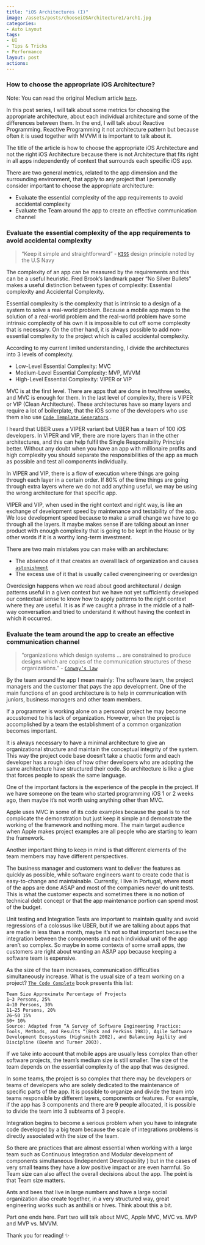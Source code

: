 ```yaml
---
title: "iOS Architectures (I)"
image: /assets/posts/chooseiOSArchitecture1/arch1.jpg
categories:
- Auto Layout
tags:
- UI
- Tips & Tricks
- Performance
layout: post
actions:
---
```


### How to choose the appropriate iOS Architecture?


Note: You can read the original Medium article [`here`](https://medium.com/@tiagoflores_23976/how-choose-the-appropriate-ios-architecture-mvc-mvp-mvvm-viper-or-clean-architecture-2d1e9b87d48).


In this post series, I will talk about some metrics for choosing the appropriate architecture, about each individual architecture and some of the differences between them. In the end, I will talk about Reactive Programming. Reactive Programming it not architecture pattern but because often it is used together with MVVM it is important to talk about it.

The title of the article is how to choose the appropriate iOS Architecture and not the right iOS Architecture because there is not Architecture that fits right in all apps independently of context that surrounds each specific iOS app.

There are two general metrics, related to the app dimension and the surrounding environment, that apply to any project that I personally consider important to choose the appropriate architecture:

 * Evaluate the essential complexity of the app requirements to avoid accidental complexity
 * Evaluate the Team around the app to create an effective communication channel
 
### Evaluate the essential complexity of the app requirements to avoid accidental complexity

>“Keep it simple and straightforward” -  [`KISS`](https://en.wikipedia.org/wiki/KISS_principle) design principle noted by the U.S Navy

The complexity of an app can be measured by the requirements and this can be a useful heuristic. Fred Brook’s landmark paper “No Silver Bullets” makes a useful distinction between types of complexity:
Essential complexity and Accidental Complexity.

Essential complexity is the complexity that is intrinsic to a design of a system to solve a real-world problem.
Because a mobile app maps to the solution of a real-world problem and the real-world problem have some intrinsic complexity of his own it is impossible to cut off some complexity that is necessary. On the other hand, it is always possible to add non-essential complexity to the project which is called accidental complexity.

According to my current limited understanding, I divide the architectures into 3 levels of complexity.

* Low-Level Essential Complexity: MVC
* Medium-Level Essential Complexity: MVP, MVVM
* High-Level Essential Complexity: VIPER or VIP

MVC is at the first level. There are apps that are done in two/three weeks, and MVC is enough for them.
In the last level of complexity, there is VIPER or VIP (Clean Architecture). These architectures have so many layers and require a lot of boilerplate, that the iOS some of the developers who use them also use [`Code Template Generators`](https://www.google.pt/search?num=30&ei=qEGdW7XfGrXA0PEPoMCsoAw&q=viper+template+ios+github&oq=viper+template+ios+github&gs_l=psy-ab.3...6462.6462.0.6647.1.1.0.0.0.0.122.122.0j1.1.0....0...1.1.64.psy-ab..0.0.0....0.eWB3BC8-QWU)
.

I heard that UBER uses a VIPER variant but UBER has a team of 100 iOS developers. In VIPER and VIP, there are more layers than in the other architectures, and this can help fulfil the Single Responsibility Principle better. Without any doubt when you have an app with millionaire profits and high complexity you should separate the responsibilities of the app as much as possible and test all components individually.

In VIPER and VIP, there is a flow of execution where things are going through each layer in a certain order. If 80% of the time things are going through extra layers where we do not add anything useful, we may be using the wrong architecture for that specific app.

VIPER and VIP, when used in the right context and right way, is like an exchange of development speed by maintenance and testability of the app. We lose development speed because to make a small change we have to go through all the layers. It maybe makes sense if are talking about an inner product with enough complexity that is going to be kept in the House or by other words if it is a worthy long-term investment.

There are two main mistakes you can make with an architecture:

* The absence of it that creates an overall lack of organization and causes [`astonishment`](https://en.wikipedia.org/wiki/Principle_of_least_astonishm)
* The excess use of it that is usually called overengineering or overdesign

Overdesign happens when we read about good architectural / design patterns useful in a given context but we have not yet sufficiently developed our contextual sense to know how to apply patterns to the right context where they are useful. It is as if we caught a phrase in the middle of a half-way conversation and tried to understand it without having the context in which it occurred.

### Evaluate the team around the app to create an effective communication channel

>“organizations which design systems … are constrained to produce designs which are copies of the communication structures of these organizations.” - [`Conway’s law`](https://en.wikipedia.org/wiki/Conway%27s_law)

By the team around the app I mean mainly:
The software team, the project managers and the customer that pays the app development. One of the main functions of an good architecture is to help in communication with juniors, business managers and other team members.

If a programmer is working alone on a personal project he may become accustomed to his lack of organization.
However, when the project is accomplished by a team the establishment of a common organization becomes important.

It is always necessary to have a minimal architecture to give an organizational structure and maintain the conceptual integrity of the system. This way the project code base doesn’t take a chaotic form and each developer has a rough idea of how other developers who are adopting the same architecture have structured their code. So architecture is like a glue that forces people to speak the same language.

One of the important factors is the experience of the people in the project. If we have someone on the team who started programming iOS 1 or 2 weeks ago, then maybe it’s not worth using anything other than MVC.

Apple uses MVC in some of its code examples because the goal is to not complicate the demonstration but just keep it simple and demonstrate the working of the framework and nothing more. The main target audience when Apple makes project examples are all people who are starting to learn the framework.

Another important thing to keep in mind is that different elements of the team members may have different perspectives.

The business manager and customers want to deliver the features as quickly as possible, while software engineers want to create code that is easy-to-change and maintainable.
Currently, I live in Portugal, where most of the apps are done ASAP and most of the companies never do unit tests. This is what the customer expects and sometimes there is no notion of technical debt concept or that the app maintenance portion can spend most of the budget.

Unit testing and Integration Tests are important to maintain quality and avoid regressions of a colossus like UBER, but if we are talking about apps that are made in less than a month, maybe it’s not so that important because the integration between the components and each individual unit of the app aren’t so complex. So maybe in some contexts of some small apps, the customers are right about wanting an ASAP app because keeping a software team is expensive.

As the size of the team increases, communication difficulties simultaneously increase. What is the usual size of a team working on a project?
 [`The Code Complete`](https://www.amazon.com/Code-Complete-Practical-Handbook-Construction/dp/0735619670/ref=sr_1_1?s=books&ie=UTF8&qid=1536741129&sr=1-1&keywords=code+complete)  book presents this list:

```
Team Size Approximate Percentage of Projects
1–3 Persons, 25%
4–10 Persons, 30%
11–25 Persons, 20%
26–50 15%
50+ 10%
Source: Adapted from “A Survey of Software Engineering Practice: Tools, Methods, and Results “(Beck and Perkins 1983), Agile Software Development Ecosystems (Highsmith 2002), and Balancing Agility and Discipline (Boehm and Turner 2003).
```

If we take into account that mobile apps are usually less complex than other software projects, the team’s medium size is still smaller. The size of the team depends on the essential complexity of the app that was designed.

In some teams, the project is so complex that there may be developers or teams of developers who are solely dedicated to the maintenance of specific parts of the app. It is possible to organize and divide the team into teams responsible by different layers, components or features. For example, if the app has 3 components and there are 9 people allocated, it is possible to divide the team into 3 subteams of 3 people.

Integration begins to become a serious problem when you have to integrate code developed by a big team because the scale of integrations problems is directly associated with the size of the team.

So there are practices that are almost essential when working with a large team such as Continuous Integration and Modular development of components simultaneous (Independent Developability ) but in the cases of very small teams they have a low positive impact or are even harmful. So Team size can also affect the overall decisions about the app. The point is that Team size matters. 

Ants and bees that live in large numbers and have a large social organization also create together, in a very structured way, great engineering works such as anthills or hives. Think about this a bit.

Part one ends here. Part two will talk about MVC, Apple MVC, MVC vs. MVP and MVP vs. MVVM.

Thank you for reading! ✨
